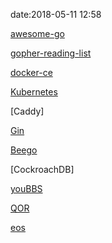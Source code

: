 date:2018-05-11 12:58



[awesome-go](https://github.com/avelino/awesome-go)

[gopher-reading-list](https://github.com/enocom/gopher-reading-list)

[docker-ce](https://github.com/docker/docker-ce)

[Kubernetes](https://github.com/kubernetes/kubernetes)

[Caddy]

[Gin](https://github.com/gin-gonic/gin)

[Beego](https://github.com/astaxie/beego/)

[CockroachDB]

[youBBS](https://github.com/ego008/goyoubbs)

[QOR](https://github.com/qor)

[eos](https://github.com/EOSIO/eos)

